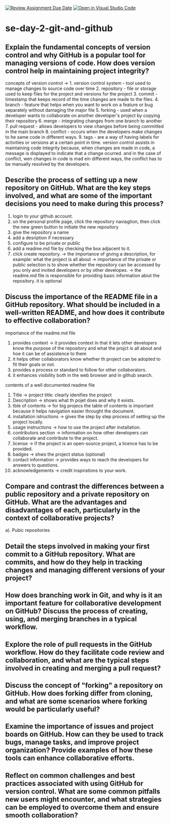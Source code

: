 [![Review Assignment Due Date](https://classroom.github.com/assets/deadline-readme-button-22041afd0340ce965d47ae6ef1cefeee28c7c493a6346c4f15d667ab976d596c.svg)](https://classroom.github.com/a/8wgCKhpZ)
[![Open in Visual Studio Code](https://classroom.github.com/assets/open-in-vscode-2e0aaae1b6195c2367325f4f02e2d04e9abb55f0b24a779b69b11b9e10269abc.svg)](https://classroom.github.com/online_ide?assignment_repo_id=18518414&assignment_repo_type=AssignmentRepo)
# se-day-2-git-and-github
## Explain the fundamental concepts of version control and why GitHub is a popular tool for managing versions of code. How does version control help in maintaining project integrity?
concepts of version control -> 1. version control system - tool used to manage changes to source code over time
                               2. repository - file or storage used to keep files for the project and versions for the 
                                               project
                               3. commit - timestamp that keeps record of the time changes are made to the files. 
                               4. branch - feature that helps when you want to work on a feature or bug separately without
                                            damaging the major file
                               5. forking - used when a developer wants to collaborate on another developer's project by 
                                            copying their repository
                               6. merge - integrating changes from one branch to another
                               7. pull request -  allows developers to view changes before being committed in the main 
                                                  branch
                               8. conflict - occurs when the developers make changes to he same code in different ways.
                               9. tags - are a way of having labels for activities or versions at a certain point in time.
version control assists in maintaining code integrity because, when changes are made in code, a message is displayed to indicate that a change ocurred. and in the case of conflict, wen changes in code is mad ein different ways, the conflict has to be manually resolved by the developers.
                                           

## Describe the process of setting up a new repository on GitHub. What are the key steps involved, and what are some of the important decisions you need to make during this process?
1. login to your github account.
2. on the personal profile page, click the repository naviagtion, then click the new green button to initiate the new repository
3. give the repository a name
4. add a desription if necessary
5. configure to be private or public
6. add a readme.md file by checking the box adjacent to it.
7. click create repository.
-> the importance of giving a description, for example: what the project is all about
-> importance of the private or public selection is to show whether the repository can be accessed by you only and invited developers or by other developes.
-> the readme.md file is responsible for providing basic information abiut the repository. it is optional

## Discuss the importance of the README file in a GitHub repository. What should be included in a well-written README, and how does it contribute to effective collaboration?
importance of the readme.md file
1. provides context -> it provides context in that it lets other developers know the purpose of the repository and what the projct is all about and hoe it can be of assistence to them
2. it helps other collaborators know whether th project can be adopted to fit their goals or not.
3. provides a process or standard to follow for other collaborators.
4. it enhances visibility both in the web browser and in github search.

contents of a well documented readme file
1. Title -> project title: clearly idenifies the  project
2. Description -> shows what th pojet does and why it exists.
3. tble of contents -> for big projecs the table of contents is important  because it helps navigation easier throught the document.
4. installation istructions -> gives the step by step process of setting up the project locally.
5. usage instructions -> how to use the project after installation.
6. contributors section -> information on how other developers can collaborate and contribute to the project.
7. license -> if the project is an open-source project, a licence has to be provided.
8. badges -> shws the project status (optional)
9. contact information -> provides ways to reach the developers for answers to questions.
10. acknowledgements -> credit inspirations to your work.

## Compare and contrast the differences between a public repository and a private repository on GitHub. What are the advantages and disadvantages of each, particularly in the context of collaborative projects?
a). Pubic repositories



## Detail the steps involved in making your first commit to a GitHub repository. What are commits, and how do they help in tracking changes and managing different versions of your project?

## How does branching work in Git, and why is it an important feature for collaborative development on GitHub? Discuss the process of creating, using, and merging branches in a typical workflow.

## Explore the role of pull requests in the GitHub workflow. How do they facilitate code review and collaboration, and what are the typical steps involved in creating and merging a pull request?

## Discuss the concept of "forking" a repository on GitHub. How does forking differ from cloning, and what are some scenarios where forking would be particularly useful?

## Examine the importance of issues and project boards on GitHub. How can they be used to track bugs, manage tasks, and improve project organization? Provide examples of how these tools can enhance collaborative efforts.

## Reflect on common challenges and best practices associated with using GitHub for version control. What are some common pitfalls new users might encounter, and what strategies can be employed to overcome them and ensure smooth collaboration?
